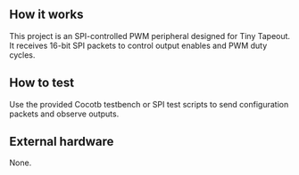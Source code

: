 <!---

This file is used to generate your project datasheet. Please fill in the information below and delete any unused
sections.

You can also include images in this folder and reference them in the markdown. Each image must be less than
512 kb in size, and the combined size of all images must be less than 1 MB.
-->

## How it works

This project is an SPI-controlled PWM peripheral designed for Tiny Tapeout. It receives 16-bit SPI packets to control output enables and PWM duty cycles.

## How to test

Use the provided Cocotb testbench or SPI test scripts to send configuration packets and observe outputs.

## External hardware

None.
